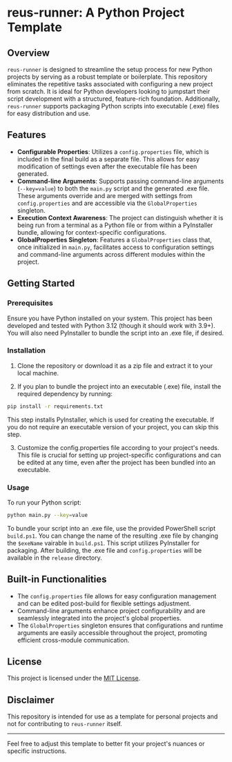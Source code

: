 # reus-runner: A Python Project Template

## Overview

`reus-runner` is designed to streamline the setup process for new Python projects by serving as a robust template or
boilerplate. This repository eliminates the repetitive tasks associated with configuring a new project from scratch. It
is ideal for Python developers looking to jumpstart their script development with a structured, feature-rich foundation.
Additionally, `reus-runner` supports packaging Python scripts into executable (.exe) files for easy distribution and
use.

## Features

- **Configurable Properties**: Utilizes a `config.properties` file, which is included in the final build as a separate
  file. This allows for easy modification of settings even after the executable file has been generated.
- **Command-line Arguments**: Supports passing command-line arguments (`--key=value`) to both the `main.py` script and
  the generated .exe file. These arguments override and are merged with settings from `config.properties` and are
  accessible via the `GlobalProperties` singleton.
- **Execution Context Awareness**: The project can distinguish whether it is being run from a terminal as a Python file
  or from within a PyInstaller bundle, allowing for context-specific configurations.
- **GlobalProperties Singleton**: Features a `GlobalProperties` class that, once initialized in `main.py`, facilitates
  access to configuration settings and command-line arguments across different modules within the project.

## Getting Started

### Prerequisites

Ensure you have Python installed on your system.
This project has been developed and tested with Python 3.12 (though it should work with 3.9+).
You will also need PyInstaller to bundle the script into an .exe file, if desired.

### Installation

1. Clone the repository or download it as a zip file and extract it to your local machine.

2. If you plan to bundle the project into an executable (.exe) file, install the required dependency by running:

```bash
pip install -r requirements.txt
```

This step installs PyInstaller, which is used for creating the executable. If you do not require an executable version
of your project, you can skip this step.

3. Customize the config.properties file according to your project's needs. This file is crucial for setting up
   project-specific configurations and can be edited at any time, even after the project has been bundled into an
   executable.

### Usage

To run your Python script:

```bash
python main.py --key=value
```

To bundle your script into an .exe file, use the provided PowerShell script `build.ps1`. You can change the name of the
resulting .exe file by changing the `$exeName` vairable in `build.ps1`.
This script utilizes PyInstaller for packaging. After building, the .exe file and `config.properties` will be available
in the `release` directory.

## Built-in Functionalities

- The `config.properties` file allows for easy configuration management and can be edited post-build for flexible
  settings adjustment.
- Command-line arguments enhance project configurability and are seamlessly integrated into the project's global
  properties.
- The `GlobalProperties` singleton ensures that configurations and runtime arguments are easily accessible throughout
  the project, promoting efficient cross-module communication.

## License

This project is licensed under the [MIT License](LICENSE).

## Disclaimer

This repository is intended for use as a template for personal projects and not for contributing to `reus-runner`
itself.

---

Feel free to adjust this template to better fit your project's nuances or specific instructions.
